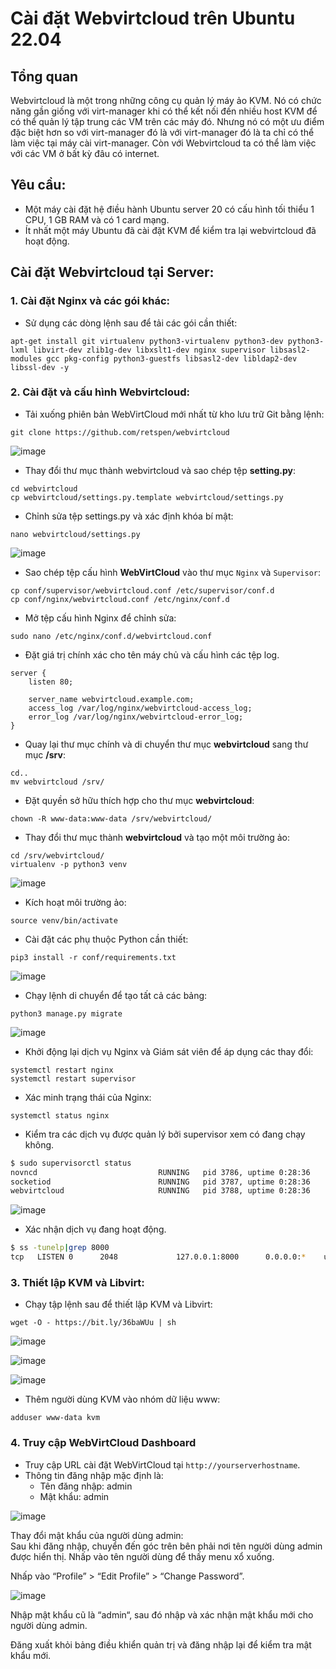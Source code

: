 # Cài đặt Webvirtcloud trên Ubuntu 22.04

## Tổng quan
Webvirtcloud là một trong những công cụ quản lý máy ảo KVM. Nó có chức năng gần giống với virt-manager khi có thể kết nối đến nhiều host KVM để có thể quản lý tập trung các VM trên các máy đó. Nhưng nó có một ưu điểm đặc biệt hơn so với virt-manager đó là với virt-manager đó là ta chỉ có thể làm việc tại máy cài virt-manager. Còn với Webvirtcloud ta có thể làm việc với các VM ở bất kỳ đâu có internet.

## Yêu cầu: 
- Một máy cài đặt hệ điều hành Ubuntu server 20 có cấu hình tối thiểu 1 CPU, 1 GB RAM và có 1 card mạng.
- Ít nhất một máy Ubuntu đã cài đặt KVM để kiểm tra lại webvirtcloud đã hoạt động.

## Cài đặt Webvirtcloud tại Server: 
### 1. Cài đặt Nginx và các gói khác:
- Sử dụng các dòng lệnh sau để tải các gói cần thiết: 

```
apt-get install git virtualenv python3-virtualenv python3-dev python3-lxml libvirt-dev zlib1g-dev libxslt1-dev nginx supervisor libsasl2-modules gcc pkg-config python3-guestfs libsasl2-dev libldap2-dev libssl-dev -y
```

### 2. Cài đặt và cấu hình Webvirtcloud: 
- Tải xuống phiên bản WebVirtCloud mới nhất từ kho lưu trữ Git bằng lệnh:

```
git clone https://github.com/retspen/webvirtcloud
```

![image](https://github.com/user-attachments/assets/c84f3ead-9dcd-4d2c-9a95-89eb0add123e)

- Thay đổi thư mục thành webvirtcloud và sao chép tệp **setting.py**: 

```
cd webvirtcloud
cp webvirtcloud/settings.py.template webvirtcloud/settings.py
```

- Chỉnh sửa tệp settings.py và xác định khóa bí mật:

```
nano webvirtcloud/settings.py
```

![image](https://github.com/user-attachments/assets/0b54ff09-e151-48b8-a840-01270b4842fa)

- Sao chép tệp cấu hình **WebVirtCloud** vào thư mục `Nginx` và `Supervisor`:

```
cp conf/supervisor/webvirtcloud.conf /etc/supervisor/conf.d
cp conf/nginx/webvirtcloud.conf /etc/nginx/conf.d
```

- Mở tệp cấu hình Nginx để chỉnh sửa:
```
sudo nano /etc/nginx/conf.d/webvirtcloud.conf
```

- Đặt giá trị chính xác cho tên máy chủ và cấu hình các tệp log.
```nginx
server {
    listen 80;

    server_name webvirtcloud.example.com;
    access_log /var/log/nginx/webvirtcloud-access_log;
    error_log /var/log/nginx/webvirtcloud-error_log;
}
```

- Quay lại thư mục chính và di chuyển thư mục **webvirtcloud** sang thư mục **/srv**:

```
cd..
mv webvirtcloud /srv/
```

- Đặt quyền sở hữu thích hợp cho thư mục **webvirtcloud**:

```
chown -R www-data:www-data /srv/webvirtcloud/
```

- Thay đổi thư mục thành **webvirtcloud** và tạo một môi trường ảo: 

```
cd /srv/webvirtcloud/
virtualenv -p python3 venv
```

![image](https://github.com/user-attachments/assets/29b57002-baf4-44c2-953d-c30715adc56f)

- Kích hoạt môi trường ảo:

```
source venv/bin/activate
```


-  Cài đặt các phụ thuộc Python cần thiết:

```
pip3 install -r conf/requirements.txt
```

![image](https://github.com/user-attachments/assets/8e90423f-c873-4587-945e-6289401866bb)

- Chạy lệnh di chuyển để tạo tất cả các bảng:

```
python3 manage.py migrate
```

![image](https://github.com/user-attachments/assets/32ce930b-b5eb-49b5-9f72-5dca5fbd9890)

- Khởi động lại dịch vụ Nginx và Giám sát viên để áp dụng các thay đổi:

```
systemctl restart nginx
systemctl restart supervisor
```

- Xác minh trạng thái của Nginx:

```
systemctl status nginx
```
- Kiểm tra các dịch vụ được quản lý bởi supervisor xem có đang chạy không.
```bash
$ sudo supervisorctl status
novncd                           RUNNING   pid 3786, uptime 0:28:36
socketiod                        RUNNING   pid 3787, uptime 0:28:36
webvirtcloud                     RUNNING   pid 3788, uptime 0:28:36
```

![image](https://github.com/user-attachments/assets/7da718dc-088d-489f-aa68-d9cf595e2be5)

- Xác nhận dịch vụ đang hoạt động.
```bash
$ ss -tunelp|grep 8000
tcp   LISTEN 0      2048             127.0.0.1:8000      0.0.0.0:*    uid:33 ino:30133 sk:1001 cgroup:/system.slice/supervisor.service <-> 
```

### 3. Thiết lập KVM và Libvirt:
- Chạy tập lệnh sau để thiết lập KVM và Libvirt:

```
wget -O - https://bit.ly/36baWUu | sh
```
![image](https://github.com/user-attachments/assets/021e8225-7b57-4091-8fc7-c3da5681697d)

![image](https://github.com/user-attachments/assets/d0652dfb-fbc3-4b11-9748-96372e47561d)


![image](https://github.com/user-attachments/assets/a55559f2-6ee1-4886-ba3a-f03c238c6e1e)

- Thêm người dùng KVM vào nhóm dữ liệu www: 

```
adduser www-data kvm
```

### 4. Truy cập WebVirtCloud Dashboard 
- Truy cập URL cài đặt WebVirtCloud tại `http://yourserverhostname`.
- Thông tin đăng nhập mặc định là:
  - Tên đăng nhập: admin
  - Mật khẩu: admin

![image](https://github.com/user-attachments/assets/b628e1a3-a911-4b8f-942e-9a049eab30e6)

Thay đổi mật khẩu của người dùng admin:  
Sau khi đăng nhập, chuyển đến góc trên bên phải nơi tên người dùng admin được hiển thị. Nhấp vào tên người dùng để thấy menu xổ xuống.

Nhấp vào “Profile” > “Edit Profile” > “Change Password”.

![image](https://github.com/user-attachments/assets/68f28c97-7503-456c-acca-58ab97e8179f)

Nhập mật khẩu cũ là “admin“, sau đó nhập và xác nhận mật khẩu mới cho người dùng admin.

Đăng xuất khỏi bảng điều khiển quản trị và đăng nhập lại để kiểm tra mật khẩu mới.
